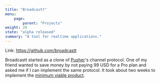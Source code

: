 ```yaml
---
title: "Broadcastt"
menu:
    page:
        parent: "Projects"
weight: 20
state: "alpha released"
summary: "A tool for realtime applications."
---
```

Link: https://github.com/broadcastt

Broadcastt started as a clone of [Pusher][pusher]'s channel protocol. One of my friend wanted to save money by not
paying 99 USD for a Pro plan and asked me if I can implement the same protocol. It took about two weeks to implement
the [minimum viable product][wiki-minimum-viable-product].

[pusher]: https://pusher.com/
[wiki-minimum-viable-product]: https://en.wikipedia.org/wiki/Minimum_viable_product

